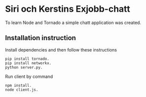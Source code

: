 # Siri och Kerstins Exjobb-chatt

To learn Node and Tornado a simple chatt application was created. 

## Installation instruction

Install dependencies and then follow these instructions

	pip install tornado.
	pip install networkx.
	python server.py.

Run client by command

	npm install.
	node client.js.